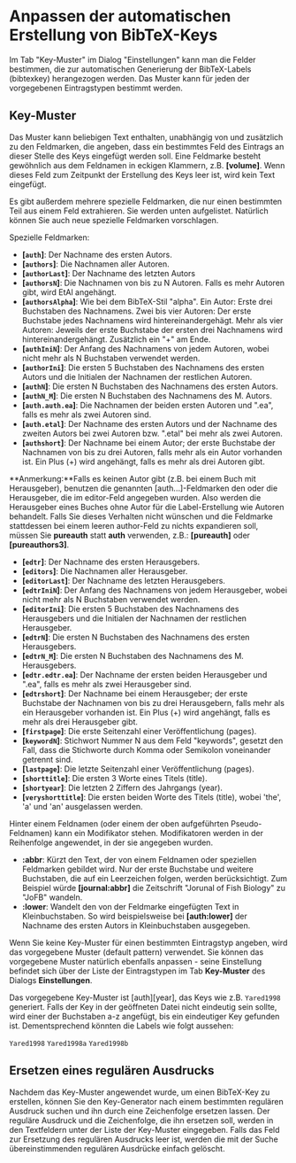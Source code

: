 # Anpassen der automatischen Erstellung von BibTeX-Keys

Im Tab "Key-Muster" im Dialog "Einstellungen" kann man die Felder bestimmen, die zur automatischen Generierung der BibTeX-Labels (bibtexkey) herangezogen werden. Das Muster kann für jeden der vorgegebenen Eintragstypen bestimmt werden.

## Key-Muster

Das Muster kann beliebigen Text enthalten, unabhängig von und zusätzlich zu den Feldmarken, die angeben, dass ein bestimmtes Feld des Eintrags an dieser Stelle des Keys eingefügt werden soll. Eine Feldmarke besteht gewöhnlich aus dem Feldnamen in eckigen Klammern, z.B. **\[volume\]**. Wenn dieses Feld zum Zeitpunkt der Erstellung des Keys leer ist, wird kein Text eingefügt.

Es gibt außerdem mehrere spezielle Feldmarken, die nur einen bestimmten Teil aus einem Feld extrahieren. Sie werden unten aufgelistet. Natürlich können Sie auch neue spezielle Feldmarken vorschlagen.

Spezielle Feldmarken:

-   **\[`auth`\]**: Der Nachname des ersten Autors.
-   **\[`authors`\]**: Die Nachnamen aller Autoren.
-   **\[`authorLast`\]**: Der Nachname des letzten Autors
-   **\[`authorsN`\]**: Die Nachnamen von bis zu N Autoren. Falls es mehr Autoren gibt, wird EtAl angehängt.
-   **\[`authorsAlpha`\]**: Wie bei dem BibTeX-Stil "alpha". Ein Autor: Erste drei Buchstaben des Nachnamens. Zwei bis vier Autoren: Der erste Buchstabe jedes Nachnamens wird hintereinandergehägt. Mehr als vier Autoren: Jeweils der erste Buchstabe der ersten drei Nachnamens wird hintereinandergehängt. Zusätzlich ein "+" am Ende.
-   **\[`authIniN`\]**: Der Anfang des Nachnamens von jedem Autoren, wobei nicht mehr als N Buchstaben verwendet werden.
-   **\[`authorIni`\]**: Die ersten 5 Buchstaben des Nachnamens des ersten Autors und die Initialen der Nachnamen der restlichen Autoren.
-   **\[`authN`\]**: Die ersten N Buchstaben des Nachnamens des ersten Autors.
-   **\[`authN_M`\]**: Die ersten N Buchstaben des Nachnamens des M. Autors.
-   **\[`auth.auth.ea`\]**: Die Nachnamen der beiden ersten Autoren und ".ea", falls es mehr als zwei Autoren sind.
-   **\[`auth.etal`\]**: Der Nachname des ersten Autors und der Nachname des zweiten Autors bei zwei Autoren bzw. ".etal" bei mehr als zwei Autoren.
-   **\[`authshort`\]**: Der Nachname bei einem Autor; der erste Buchstabe der Nachnamen von bis zu drei Autoren, falls mehr als ein Autor vorhanden ist. Ein Plus (+) wird angehängt, falls es mehr als drei Autoren gibt.

**Anmerkung:**Falls es keinen Autor gibt (z.B. bei einem Buch mit Herausgeber), benutzen die genannten \[auth...\]-Feldmarken den oder die Herausgeber, die im editor-Feld angegeben wurden. Also werden die Herausgeber eines Buches ohne Autor für die Label-Erstellung wie Autoren behandelt. Falls Sie dieses Verhalten nicht wünschen und die Feldmarke stattdessen bei einem leeren author-Feld zu nichts expandieren soll, müssen Sie **pureauth** statt **auth** verwenden, z.B.: **\[pureauth\]** oder **\[pureauthors3\]**.

-   **\[`edtr`\]**: Der Nachname des ersten Herausgebers.
-   **\[`editors`\]**: Die Nachnamen aller Herausgeber.
-   **\[`editorLast`\]**: Der Nachname des letzten Herausgebers.
-   **\[`edtrIniN`\]**: Der Anfang des Nachnamens von jedem Herausgeber, wobei nicht mehr als N Buchstaben verwendet werden.
-   **\[`editorIni`\]**: Die ersten 5 Buchstaben des Nachnamens des Herausgebers und die Initialen der Nachnamen der restlichen Herausgeber.
-   **\[`edtrN`\]**: Die ersten N Buchstaben des Nachnamens des ersten Herausgebers.
-   **\[`edtrN_M`\]**: Die ersten N Buchstaben des Nachnamens des M. Herausgebers.
-   **\[`edtr.edtr.ea`\]**: Der Nachname der ersten beiden Herausgeber und ".ea", falls es mehr als zwei Herausgeber sind.
-   **\[`edtrshort`\]**: Der Nachname bei einem Herausgeber; der erste Buchstabe der Nachnamen von bis zu drei Herausgebern, falls mehr als ein Herausgeber vorhanden ist. Ein Plus (+) wird angehängt, falls es mehr als drei Herausgeber gibt.
-   **\[`firstpage`\]**: Die erste Seitenzahl einer Veröffentlichung (pages).
-   **\[`keywordN`\]**: Stichwort Nummer N aus dem Feld "keywords", gesetzt den Fall, dass die Stichworte durch Komma oder Semikolon voneinander getrennt sind.
-   **\[`lastpage`\]**: Die letzte Seitenzahl einer Veröffentlichung (pages).
-   **\[`shorttitle`\]**: Die ersten 3 Worte eines Titels (title).
-   **\[`shortyear`\]**: Die letzten 2 Ziffern des Jahrgangs (year).
-   **\[`veryshorttitle`\]**: Die ersten beiden Worte des Titels (title), wobei 'the', 'a' und 'an' ausgelassen werden.

Hinter einem Feldnamen (oder einem der oben aufgeführten Pseudo-Feldnamen) kann ein Modifikator stehen. Modifikatoren werden in der Reihenfolge angewendet, in der sie angegeben wurden.

-   **:abbr**: Kürzt den Text, der von einem Feldnamen oder speziellen Feldmarken gebildet wird. Nur der erste Buchstabe und weitere Buchstaben, die auf ein Leerzeichen folgen, werden berücksichtigt. Zum Beispiel würde **\[journal:abbr\]** die Zeitschrift "Jorunal of Fish Biology" zu "JoFB" wandeln.
-   **:lower**: Wandelt den von der Feldmarke eingefügten Text in Kleinbuchstaben. So wird beispielsweise bei **\[auth:lower\]** der Nachname des ersten Autors in Kleinbuchstaben ausgegeben.

Wenn Sie keine Key-Muster für einen bestimmten Eintragstyp angeben, wird das vorgegebene Muster (default pattern) verwendet. Sie können das vorgegebene Muster natürlich ebenfalls anpassen - seine Einstellung befindet sich über der Liste der Eintragstypen im Tab **Key-Muster** des Dialogs **Einstellungen**.

Das vorgegebene Key-Muster ist \[auth\]\[year\], das Keys wie z.B. `Yared1998` generiert. Falls der Key in der geöffneten Datei nicht eindeutig sein sollte, wird einer der Buchstaben a-z angefügt, bis ein eindeutiger Key gefunden ist. Dementsprechend könnten die Labels wie folgt aussehen:

`Yared1998`
`Yared1998a`
`Yared1998b`

## Ersetzen eines regulären Ausdrucks

Nachdem das Key-Muster angewendet wurde, um einen BibTeX-Key zu erstellen, können Sie den Key-Generator nach einem bestimmten regulären Ausdruck suchen und ihn durch eine Zeichenfolge ersetzen lassen. Der reguläre Ausdruck und die Zeichenfolge, die ihn ersetzen soll, werden in den Textfeldern unter der Liste der Key-Muster eingegeben. Falls das Feld zur Ersetzung des regulären Ausdrucks leer ist, werden die mit der Suche übereinstimmenden regulären Ausdrücke einfach gelöscht.
